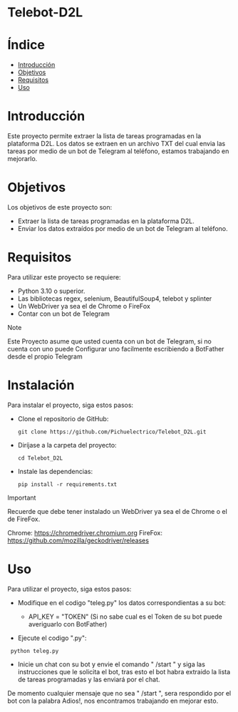 # Telebot-D2L

# Índice

- [Introducción](#Introducción)
- [Objetivos](#Objetivos)
- [Requisitos](#Requisitos)
- [Uso](#Uso)

# Introducción

Este proyecto permite extraer la lista de tareas programadas en la plataforma D2L. Los datos se extraen en un archivo TXT del cual envia las tareas por medio de un bot de Telegram al teléfono, estamos trabajando en mejorarlo.

# Objetivos

Los objetivos de este proyecto son:

- Extraer la lista de tareas programadas en la plataforma D2L.
- Enviar los datos extraídos por medio de un bot de Telegram al teléfono.

# Requisitos

Para utilizar este proyecto se requiere:

- Python 3.10 o superior.
- Las bibliotecas regex, selenium, BeautifulSoup4, telebot y splinter
- Un WebDriver ya sea el de Chrome o FireFox
- Contar con un bot de Telegram

> [!NOTE]
> Este Proyecto asume que usted cuenta con un bot de Telegram,
> si no cuenta con uno puede Configurar uno facilmente escribiendo a BotFather desde el propio Telegram

# Instalación

Para instalar el proyecto, siga estos pasos:

- Clone el repositorio de GitHub:
  ```
  git clone https://github.com/Pichuelectrico/Telebot_D2L.git
  ```
- Diríjase a la carpeta del proyecto:
  ```
  cd Telebot_D2L
  ```
- Instale las dependencias:
  ```
  pip install -r requirements.txt
  ```

> [!IMPORTANT]
> Recuerde que debe tener instalado un WebDriver ya sea el de Chrome o el de FireFox.
>
> Chrome: https://chromedriver.chromium.org FireFox: https://github.com/mozilla/geckodriver/releases

# Uso

Para utilizar el proyecto, siga estos pasos:

- Modifique en el codigo "teleg.py" los datos correspondientas a su bot:

  - API_KEY = "TOKEN" (Si no sabe cual es el Token de su bot puede averiguarlo con BotFather)

- Ejecute el codigo ".py":

```
 python teleg.py

```

- Inicie un chat con su bot y envie el comando " /start " y siga las instrucciones que le solicita el bot, tras esto el bot habra extraido la lista de tareas programadas y las enviará por el chat.

De momento cualquier mensaje que no sea " /start ", sera respondido por el bot con la palabra Adios!, nos encontramos trabajando en mejorar esto.
